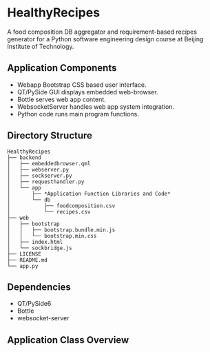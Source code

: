 # HealthyRecipes
A food composition DB aggregator and requirement-based recipes generator for a Python software engineering design course at Beijing Institute of Technology.

## Application Components
- Webapp Bootstrap CSS based user interface.
- QT/PySide GUI displays embedded web-browser.
- Bottle serves web app content.
- WebsocketServer handles web app system integration.
- Python code runs main program functions.
## Directory Structure
```
HealthyRecipes
├── backend
│   ├── embeddedbrowser.qml
│   ├── webserver.py
│   ├── sockserver.py
│   ├── requesthandler.py
│   └── app
│       ├── *Application Function Libraries and Code*
│       └── db
│           ├── foodcomposition.csv
│           └── recipes.csv
├── web
│   ├── bootstrap
│   │   ├── bootstrap.bundle.min.js
│   │   └── bootstrap.min.css
│   ├── index.html
│   └── sockbridge.js
├── LICENSE
├── README.md
└── app.py
```

## Dependencies
- QT/PySide6
- Bottle
- websocket-server

## Application Class Overview